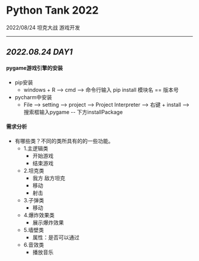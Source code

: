 # **Python Tank 2022**

2022/08/24 坦克大战 游戏开发

---
## ***2022.08.24 DAY1***

#### **pygame游戏引擎的安装**
- pip安装
    - windows + R --> cmd --> 命令行输入 pip install 模块名 == 版本号
- pycharm中安装
    - File --> setting --> project --> Project Interpreter --> 右键 + install --> 搜索框输入pygame -- 下方installPackage

    
#### **需求分析**
- 有哪些类？不同的类所具有的的一些功能。
    - 1.主逻辑类
        - 开始游戏
        - 结束游戏
    - 2.坦克类
        - 我方 敌方坦克
        - 移动 
        - 射击
    - 3.子弹类
        - 移动
    - 4.爆炸效果类
        - 展示爆炸效果
    - 5.墙壁类
        - 属性：是否可以通过
    - 6.音效类
        - 播放音乐
